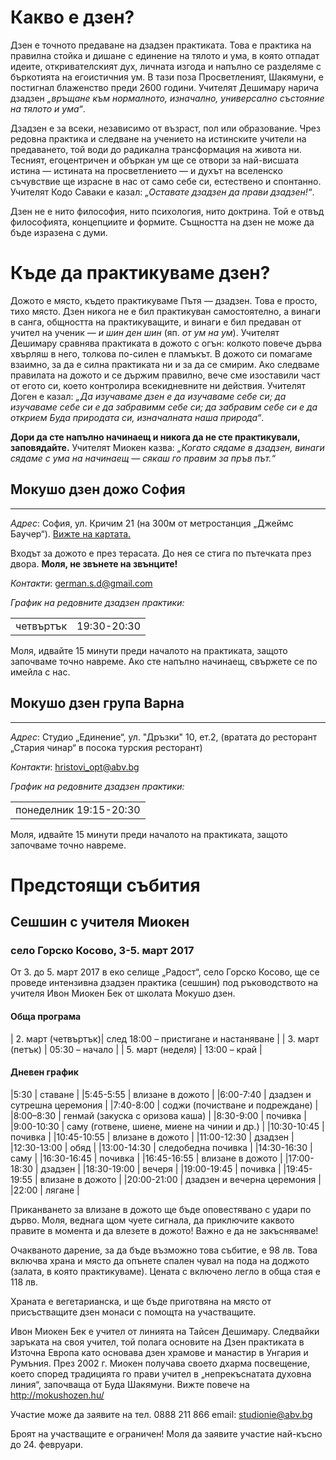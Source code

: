 # Какво е дзен?
Дзен е точното предаване на дзадзен практиката. Това е практика на правилна стойка и дишане с единение на тялото и ума, в която отпадат идеите, откривателският дух, личната изгода и напълно се разделяме с бъркотията на егоистичния ум. В тази поза Просветленият, Шакямуни, е постигнал блаженство преди 2600 години. Учителят Дешимару нарича дзадзен _„връщане към нормалното, изначално, универсално състояние на тялото и ума“_.

Дзадзен е за всеки, независимо от възраст, пол или образование. Чрез редовна практика и следване на учението на истинските учители на предаването, той води до радикална трансформация на живота ни. Тесният, егоцентричен и объркан ум ще се отвори за най-висшата истина &mdash; истината на просветлението &mdash; и духът на вселенско съчувствие ще израсне в нас от само себе си, естествено и спонтанно. Учителят Кодо Саваки е казал: _„Оставате дзадзен да прави дзадзен!“_.

Дзен не е нито философия, нито психология, нито доктрина. Той е отвъд философията, концепциите и формите. Същността на дзен не може да бъде изразена с думи.

# Къде да практикуваме дзен?

Дожото е място, където практикуваме Пътя &mdash; дзадзен. Това е просто, тихо място. Дзен никога не е бил практикуван самостоятелно, а винаги в санга, общността на практикуващите, и винаги е бил предаван от учител на ученик &mdash; _и шин ден шин_ (яп. _от ум на ум_). Учителят Дешимару сравнява практиката в дожото с огън: колкото повече дърва хвърляш в него, толкова по-силен е пламъкът. В дожото си помагаме взаимно, за да е силна практиката ни и за да се смирим. Ако следваме правилата на дожото и се държим правилно, вече сме изоставили част от егото си, което контролира всекидневните ни действия. Учителят Доген е казал: _„Да изучаваме дзен е да изучаваме себе си; да изучаваме себе си е да забравимм себе си; да забравим себе си е да открием Буда природата си, изначалната наша природа“_.

**Дори да сте напълно начинаещ и никога да не сте практикували, заповядайте.** Учителят Миокен казва: _„Когато сядаме в дзадзен, винаги сядаме с ума на начинаещ &mdash; сякаш го правим за пръв път.“_

## Мокушо дзен дожо София
***
_Адрес_:
София, ул. Кричим 21 (на 300м от метростанция „Джеймс Баучер“). <a href="https://www.openstreetmap.org/#map=19/42.67071/23.32465" target="_blank">Вижте на картата.</a>

Входът за дожото е през терасата. До нея се стига по пътечката през двора. **Моля, не звънете на звънците!**

_Контакти_:
<a href="mailto:german.s.d@gmail.com?subject=Мокушо%20дзен">german.s.d@gmail.com</a>

_График на редовните дзадзен практики:_
<table>
<tr><td>четвъртък</td><td>19:30-20:30</td></tr>

</table>

Моля, идвайте 15 минути преди началото на практиката, защото започваме точно навреме. Ако сте напълно начинаещ, свържете се по имейла с нас.

## Мокушо дзен група Варна
***
_Адрес_:
Студио „Единение“, ул. "Дръзки" 10, ет.2, (вратата до ресторант „Стария чинар“ в посока турския ресторант)

_Контакти_:
<a href="mailto:hristovi_opt@abv.bg?subject=Мокушо%20дзен">hristovi_opt@abv.bg</a>

_График на редовните дзадзен практики:_
<table>
<tr><td>понеделник 19:15-20:30</td></tr>
</table>
Моля, идвайте 15 минути преди началото на практиката, защото започваме точно навреме.

# Предстоящи събития

<!--
## Дзадзен дни с учителя Йонуц Кошин

### София, 14.-15. януари 2017

Практическо въведение в дзен от сенсей Йонуц Кошин. Сенсей Кошин е учител от линията Мокушо, която е европейско продължение на японската дзен-будистка традиция. Миналото лято той получи шихо (предаване на дарма), автентично потвърждение за принадлежност към непрекъснатата редица учители, водеща началото си от Буда Шакямуни.

Начало на линията Мокушо поставя Тайсен Дешимару, който пристига в Париж от Япония  през 1967. По случай половинвековният юбилей от пренасянето на дзен в Европа, 2017 е обявена за година на Дешимару в нашата линия.

На дните ще се наблегне в детайли на правилната поза, правилното дишане и правилната настройка на ума. Разясненията ще се редуват с конкретна практика. Събитието е подходящо за напълно начинаещи!

Място на провеждане:

София, ул. Атанас Далчев №8, в салона на гимназията по фризьорство и козметика в кв. Изток (между х-л Плиска и метростанция Жолио-Кюри).
GPS: 42.672570, 23.355906
[BG Maps](http://www.bgmaps.com/link/A7338C38A52FC3C3571708C11AF611D5)
[Google Street View](https://www.google.bg/maps/@42.672091,23.355992,3a,75y,326.16h,82.85t/data=!3m4!1e1!3m2!1sO2esk_2Pl5c94ckXy4pqTQ!2e0
)

Програма:

| **Първи ден** | **събота, 14. януари** |
| 08:30         | трябва да бъдете пред залата! |
| 09:00         | начало |
| 09:00-10:30   | Практика |
| 10:30-11:00   | Почивка |
| 11:00-12:30   | Практика |
| 12:30-14:00   | Обедна почивка (обядът не е включен, ще обядваме в ресторант наблизо) |
| 14:00-15:30   | Практика |
| 15:30-16:00   | Почивка |
| 16:00-17:00   | Практика |
| **Втори ден** | **неделя, 15. януари** |
| 09:00-12:00   | Практика (с почивки) |

Такса: 20 лв. (общо за двата дни). За всеки следващ член на семейство участието е 10 лв.

За повече информация:
тел. 0897 96 46 88, Адриан Станев<br/>
email: adrian.stanev@gmail.com

Ако разполагате с възглавничка и постелка за медитация ги вземете.  В случай че нямате, носете две дебели одеала за постелка и възглавница.

Облечете свободни, тъмни дрехи.
-->

## Сешшин с учителя Миокен

### село Горско Косово, 3-5. март 2017

От 3. до 5. март 2017 в еко селище „Радост“, село Горско Косово, ще се проведе интензивна дзадзен практика (сешшин) под ръководството на учителя Ивон Миокен Бек от школата Мокушо дзен.

#### Обща програма

| 2. март (четвъртък)| след 18:00 –  пристигане и настаняване |
| 3. март (петък)    | 05:30 – начало |
| 5. март (неделя)   | 13:00 – край |

#### Дневен график

|5:30        | ставане |
|5:45-5:55   | влизане в дожото |
|6:00-7:40   | дзадзен и сутрешна церемония |
|7:40-8:00   | соджи (почистване и подреждане) |
|8:00–8:30   | генмай (закуска с оризова каша) |
|8:30-9:00   | почивка |
|9:00-10:30  | саму (готвене, шиене, миене на чинии и др.) |
|10:30-10:45 | почивка |
|10:45-10:55 | влизане в дожото |
|11:00-12:30 | дзадзен |
|12:30-13:00 | обяд |
|13:00-14:30 | следобедна почивка |
|14:30-16:30 | саму |
|16:30-16:45 | почивка |
|16:45-16:55 | влизане в дожото |
|17:00-18:30 | дзадзен |
|18:30-19:00 | вечеря |
|19:00-19:45 | почивка |
|19:45-19:55 | влизане в дожото |
|20:00-21:00 | дзадзен и вечерна церемония |
|22:00       | лягане |

Приканването за влизане в дожото ще бъде оповестявано с удари по дърво. Моля, веднага щом чуете сигнала, да приключите каквото правите в момента и да влезете в дожото! Важно е да не закъсняваме!

Очакваното дарение, за да бъде възможно това събитие, е 98 лв. Това включва храна и място да опънете спален чувал на пода на доджото (залата, в която практикуваме). Цената с включено легло в обща стая е 118 лв.

Храната е вегетарианска, и ще бъде приготвяна на място от присъстващите дзен монаси с помощта на участващите.

Ивон Миокен Бек е учител от линията на Тайсен Дешимару. Следвайки заръката на своя учител, той полага основите на Дзен практиката в Източна Европа като основава дзен храмове и манастир в Унгария и Румъния. През 2002 г. Миокен получава своето дхарма посвещение, което според традицията го прави учител в „непрекъснатата духовна линия“, започваща от Буда Шакямуни. Вижте повече на http://mokushozen.hu/

Участие мoже да заявите на тел. 0888 211 866
email: studionie@abv.bg

Броят на участващите е ограничен!
Моля да заявите участие най-късно до 24. февруари.
